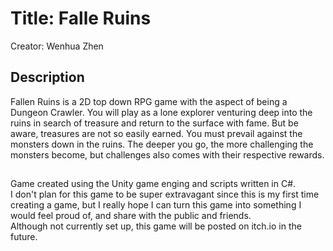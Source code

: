 # Title: Falle Ruins
Creator: Wenhua Zhen


## Description
Fallen Ruins is a 2D top down RPG game with the aspect of being a Dungeon Crawler. You will play as a lone explorer venturing deep into the ruins in search of treasure and return to the surface with fame. But be aware, treasures are not so easily earned. You must prevail against the monsters down in the ruins. The deeper you go, the more challenging the monsters become, but challenges also comes with their respective rewards. 

##
Game created using the Unity game enging and scripts written in C#.  
I don't plan for this game to be super extravagant since this is my first time creating a game, but I really hope I can turn this game into something I would feel proud of, and share with the public and friends.   
Although not currently set up, this game will be posted on itch.io in the future.
